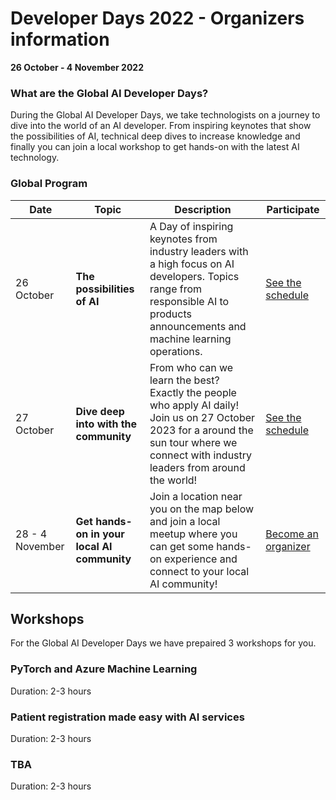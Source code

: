 # Developer Days 2022 - Organizers information

**26 October - 4 November 2022**


### What are the Global AI Developer Days?
During the Global AI Developer Days, we take technologists on a journey to dive into the world of an AI developer. From inspiring keynotes that show the possibilities of AI, technical deep dives to increase knowledge and finally you can join a local workshop to get hands-on with the latest AI technology.


### Global Program

| Date | Topic | Description | Participate 
| --- | --- | --- | --- | 
| 26 October | **The possibilities of AI** | A Day of inspiring keynotes from industry leaders with a high focus on AI developers. Topics range from responsible AI to products announcements and machine learning operations. | [See the schedule](https://devdays.globalai.community/) |
| 27 October | **Dive deep into with the community** | From who can we learn the best? Exactly the people who apply AI daily! Join us on 27 October 2023 for a around the sun tour where we connect with industry leaders from around the world! | [See the schedule](https://devdays.globalai.community/) |
| 28 - 4 November | **Get hands-on in your local AI community** | Join a location near you on the map below and join a local meetup where you can get some hands-on experience and connect to your local AI community! | [Become an organizer](https://globalai.community/developer-days/organizers/) |


## Workshops
For the Global AI Developer Days we have prepaired 3 workshops for you.

### PyTorch and Azure Machine Learning
Duration: 2-3 hours

### Patient registration made easy with AI services
Duration: 2-3 hours

### TBA
Duration: 2-3 hours




